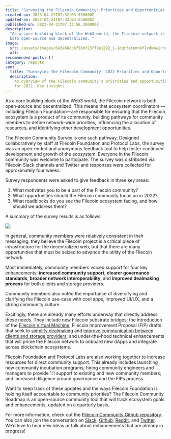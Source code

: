 ```yaml
---
title: "Surveying the Filecoin Community: Priorities and Opportunities for 2022"
created-on: 2023-04-21T07:32:03.550000Z
updated-on: 2023-04-21T07:32:03.550000Z
published-on: 2023-04-21T07:33:56.200000Z
description:
  "As a core building block of the Web3 world, the Filecoin network is
  both open-source and decentralized. "
image:
  src: /assets/images/643e66cbb75bbf237f8e1292_1-1dqtfatumnkf7vdkmw1rhq.png
  alt:
recommended-posts: []
category: reports
seo:
  title: "Surveying the Filecoin Community: 2022 Priorities and Opportunities"
  description:
    An overview of the Filecoin community's priorities and opportunities
    for 2022. Key insights.
---
```


As a core building block of the Web3 world, the Filecoin network is both open-source and decentralized. This means that ecosystem coordinators — including Filecoin Foundation––are responsible for ensuring that the Filecoin ecosystem is a product of its community, building pathways for community members to define network-wide priorities, influencing the allocation of resources, and identifying other development opportunities.

The Filecoin Community Survey is one such pathway. Designed collaboratively by staff at Filecoin Foundation and Protocol Labs, the survey was an open-ended and anonymous feedback tool to help foster continued development and growth of the ecosystem. Everyone in the Filecoin community was welcome to participate. The survey was distributed via Filecoin Slack channels and Twitter and responses were collected for approximately four weeks.

Survey respondents were asked to give feedback in three key areas:

1. What motivates you to be a part of the Filecoin community?
2. What opportunities should the Filecoin community focus on in 2022?
3. What roadblocks do you see the Filecoin ecosystem facing, and how should we address them?

A summary of the survey results is as follows:

![](/assets/images/64423bf3ba15285b944f316f_0-rcya83ml5udpq_ji.png)

In general, community members were relatively consistent in their messaging: they believe the Filecoin project is a critical piece of infrastructure for the decentralized web, but that there are many opportunities that must be seized to advance the utility of the Filecoin network.

Most immediately, community members voiced support for four key enhancements: **increased community support**, **clearer governance standards**, **broader network interoperability**, and **improved dealmaking process** for both clients and storage providers.

Community members also noted the importance of diversifying and clarifying the Filecoin use-case with cool apps, improved UI/UX, and a strong community culture.

Excitingly, there are already many efforts underway that directly address these needs. They include new Filecoin substrate bridges; the introduction of the [Filecoin Virtual Machine](https://filecoin.io/blog/posts/introducing-the-filecoin-virtual-machine/); Filecoin Improvement Proposal (FIP) drafts that seek to [simplify dealmaking](https://github.com/filecoin-project/FIPs/blob/master/FIPS/fip-0019.md) and [improve communication between clients and storage providers](https://github.com/filecoin-project/FIPs/discussions/254); and under-the-hood technical enhancements that will prime the Filecoin network to onboard new dApps and integrate across blockchain ecosystems.

Filecoin Foundation and Protocol Labs are also working together to increase resources for direct community support. This already includes launching new community incubation programs; hiring community engineers and managers to provide 1:1 support to existing and new community members; and increased diligence around governance and the FIPs process.

Want to keep track of these updates and the ways Filecoin Foundation is holding itself accountable to community priorities? The Filecoin Community Roadmap is an open-source community tool that will track ecosystem goals and enhancements, updated on a quarterly basis.

For more information, check out the [Filecoin Community Github repository](https://github.com/filecoin-project/community/discussions). You can also join the conversation on [Slack](http://filecoinproject.slack.com/), [Github](https://github.com/filecoin-project), [Reddit](https://www.reddit.com/r/filecoin/), and [Twitter](https://twitter.com/Filecoin). We’d love to hear new ideas or talk about enhancements that are already in progress!
